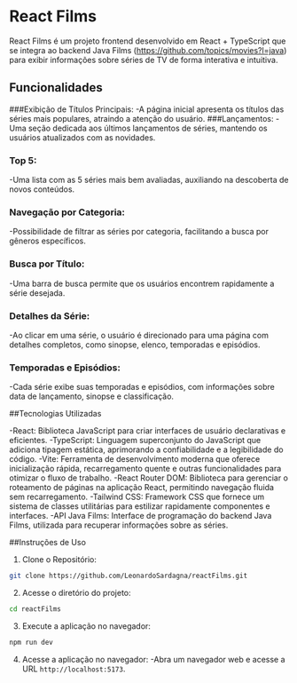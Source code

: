 # React Films

React Films é um projeto frontend desenvolvido em React + TypeScript que se integra ao backend Java Films (https://github.com/topics/movies?l=java) para exibir informações sobre séries de TV de forma interativa e intuitiva.

## Funcionalidades

###Exibição de Títulos Principais:
-A página inicial apresenta os títulos das séries mais populares, atraindo a atenção do usuário.
###Lançamentos:
-Uma seção dedicada aos últimos lançamentos de séries, mantendo os usuários atualizados com as novidades.
### Top 5:
-Uma lista com as 5 séries mais bem avaliadas, auxiliando na descoberta de novos conteúdos.
### Navegação por Categoria:
-Possibilidade de filtrar as séries por categoria, facilitando a busca por gêneros específicos.
### Busca por Título:
-Uma barra de busca permite que os usuários encontrem rapidamente a série desejada.
### Detalhes da Série:
-Ao clicar em uma série, o usuário é direcionado para uma página com detalhes completos, como sinopse, elenco, temporadas e episódios.
### Temporadas e Episódios:
-Cada série exibe suas temporadas e episódios, com informações sobre data de lançamento, sinopse e classificação.

##Tecnologias Utilizadas

-React: Biblioteca JavaScript para criar interfaces de usuário declarativas e eficientes.
-TypeScript: Linguagem superconjunto do JavaScript que adiciona tipagem estática, aprimorando a confiabilidade e a legibilidade do código.
-Vite: Ferramenta de desenvolvimento moderna que oferece inicialização rápida, recarregamento quente e outras funcionalidades para otimizar o fluxo de trabalho.
-React Router DOM: Biblioteca para gerenciar o roteamento de páginas na aplicação React, permitindo navegação fluida sem recarregamento.
-Tailwind CSS: Framework CSS que fornece um sistema de classes utilitárias para estilizar rapidamente componentes e interfaces.
-API Java Films: Interface de programação do backend Java Films, utilizada para recuperar informações sobre as séries.

##Instruções de Uso

1. Clone o Repositório:
```bash
git clone https://github.com/LeonardoSardagna/reactFilms.git
```
2. Acesse o diretório do projeto:
```bash
cd reactFilms
```
3. Execute a aplicação no navegador:
```bash
npm run dev
```
4. Acesse a aplicação no navegador:
-Abra um navegador web e acesse a URL `http://localhost:5173`.
